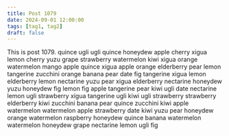 ```yaml
---
title: Post 1079
date: 2024-09-01 12:00:00
tags: [tag1, tag2]
draft: false
---
```

This is post 1079.
quince
ugli
ugli
quince
honeydew
apple
cherry
xigua
lemon
cherry
yuzu
grape
strawberry
watermelon
kiwi
xigua
orange
watermelon
mango
apple
quince
xigua
apple
orange
elderberry
pear
lemon
tangerine
zucchini
orange
banana
pear
date
fig
tangerine
xigua
lemon
elderberry
lemon
nectarine
yuzu
pear
xigua
elderberry
nectarine
honeydew
yuzu
honeydew
fig
lemon
fig
apple
tangerine
pear
kiwi
ugli
date
nectarine
lemon
ugli
strawberry
xigua
tangerine
ugli
kiwi
ugli
strawberry
strawberry
elderberry
kiwi
zucchini
banana
pear
quince
zucchini
kiwi
apple
watermelon
watermelon
apple
strawberry
date
kiwi
yuzu
pear
honeydew
orange
watermelon
raspberry
honeydew
quince
banana
watermelon
watermelon
honeydew
grape
nectarine
lemon
ugli
fig
